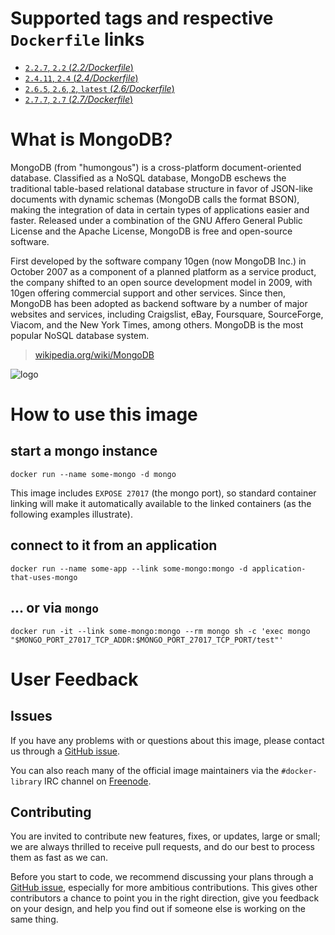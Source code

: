 # Supported tags and respective `Dockerfile` links

- [`2.2.7`, `2.2` (*2.2/Dockerfile*)](https://github.com/docker-library/mongo/blob/2881be3e0d85b3600bda8d45050a2ceb3f7bb12b/2.2/Dockerfile)
- [`2.4.11`, `2.4` (*2.4/Dockerfile*)](https://github.com/docker-library/mongo/blob/2881be3e0d85b3600bda8d45050a2ceb3f7bb12b/2.4/Dockerfile)
- [`2.6.5`, `2.6`, `2`, `latest` (*2.6/Dockerfile*)](https://github.com/docker-library/mongo/blob/bebabb72a2785d7b78309bf6be6c82bab882574b/2.6/Dockerfile)
- [`2.7.7`, `2.7` (*2.7/Dockerfile*)](https://github.com/docker-library/mongo/blob/2881be3e0d85b3600bda8d45050a2ceb3f7bb12b/2.7/Dockerfile)

# What is MongoDB?

MongoDB (from "humongous") is a cross-platform document-oriented database. Classified as a NoSQL database, MongoDB eschews the traditional table-based relational database structure in favor of JSON-like documents with dynamic schemas (MongoDB calls the format BSON), making the integration of data in certain types of applications easier and faster. Released under a combination of the GNU Affero General Public License and the Apache License, MongoDB is free and open-source software.

First developed by the software company 10gen (now MongoDB Inc.) in October 2007 as a component of a planned platform as a service product, the company shifted to an open source development model in 2009, with 10gen offering commercial support and other services. Since then, MongoDB has been adopted as backend software by a number of major websites and services, including Craigslist, eBay, Foursquare, SourceForge, Viacom, and the New York Times, among others. MongoDB is the most popular NoSQL database system.

> [wikipedia.org/wiki/MongoDB](https://en.wikipedia.org/wiki/MongoDB)

![logo](https://raw.githubusercontent.com/docker-library/docs/master/mongo/logo.png)

# How to use this image

## start a mongo instance

    docker run --name some-mongo -d mongo

This image includes `EXPOSE 27017` (the mongo port), so standard container linking will make it automatically available to the linked containers (as the following examples illustrate).

## connect to it from an application

    docker run --name some-app --link some-mongo:mongo -d application-that-uses-mongo

## ... or via `mongo`

    docker run -it --link some-mongo:mongo --rm mongo sh -c 'exec mongo "$MONGO_PORT_27017_TCP_ADDR:$MONGO_PORT_27017_TCP_PORT/test"'

# User Feedback

## Issues

If you have any problems with or questions about this image, please contact us
 through a [GitHub issue](https://github.com/docker-library/mongo/issues).

You can also reach many of the official image maintainers via the
`#docker-library` IRC channel on [Freenode](https://freenode.net).

## Contributing

You are invited to contribute new features, fixes, or updates, large or small;
we are always thrilled to receive pull requests, and do our best to process them
as fast as we can.

Before you start to code, we recommend discussing your plans 
through a [GitHub issue](https://github.com/docker-library/mongo/issues), especially for more ambitious
contributions. This gives other contributors a chance to point you in the right
direction, give you feedback on your design, and help you find out if someone
else is working on the same thing.
